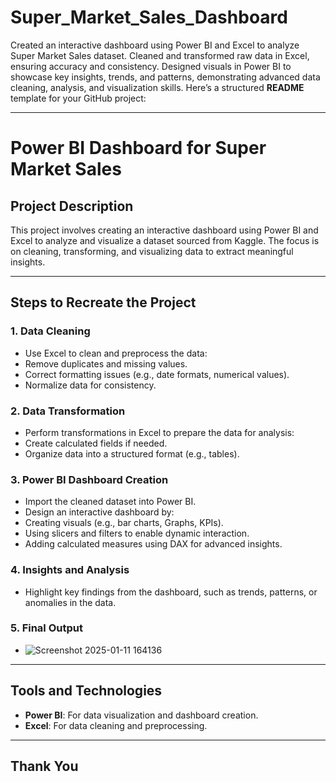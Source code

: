 # Super_Market_Sales_Dashboard
Created an interactive dashboard using Power BI and Excel to analyze Super Market Sales dataset. Cleaned and transformed raw data in Excel, ensuring accuracy and consistency. Designed visuals in Power BI to showcase key insights, trends, and patterns, demonstrating advanced data cleaning, analysis, and visualization skills.
Here’s a structured **README** template for your GitHub project:  

---

# **Power BI Dashboard for Super Market Sales**  

## **Project Description**  
This project involves creating an interactive dashboard using Power BI and Excel to analyze and visualize a dataset sourced from Kaggle. The focus is on cleaning, transforming, and visualizing data to extract meaningful insights.

---

## **Steps to Recreate the Project**  


### **1. Data Cleaning**  
- Use Excel to clean and preprocess the data:  
- Remove duplicates and missing values.  
- Correct formatting issues (e.g., date formats, numerical values).  
- Normalize data for consistency.  

### **2. Data Transformation**  
- Perform transformations in Excel to prepare the data for analysis:  
- Create calculated fields if needed.  
- Organize data into a structured format (e.g., tables).  

### **3. Power BI Dashboard Creation**  
- Import the cleaned dataset into Power BI.  
- Design an interactive dashboard by:  
- Creating visuals (e.g., bar charts, Graphs, KPIs).  
- Using slicers and filters to enable dynamic interaction.  
- Adding calculated measures using DAX for advanced insights.  

### **4. Insights and Analysis**  
- Highlight key findings from the dashboard, such as trends, patterns, or anomalies in the data.  

### **5. Final Output**  
- ![Screenshot 2025-01-11 164136](https://github.com/user-attachments/assets/0ac04119-960a-4111-8de4-26420132d978)


---

## **Tools and Technologies**  
- **Power BI**: For data visualization and dashboard creation.  
- **Excel**: For data cleaning and preprocessing.  

---

## **Thank You**  

